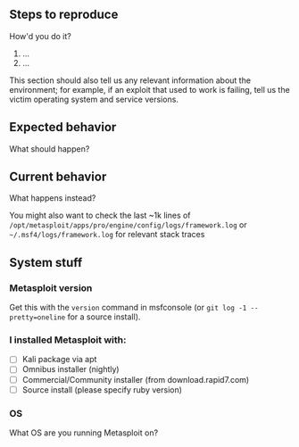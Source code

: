 ## Steps to reproduce

How'd you do it?

1. ...
2. ...

This section should also tell us any relevant information about the
environment; for example, if an exploit that used to work is failing,
tell us the victim operating system and service versions.

## Expected behavior

What should happen?

## Current behavior

What happens instead?

You might also want to check the last ~1k lines of
`/opt/metasploit/apps/pro/engine/config/logs/framework.log` or
`~/.msf4/logs/framework.log` for relevant stack traces


## System stuff

### Metasploit version

Get this with the `version` command in msfconsole (or `git log -1 --pretty=oneline` for a source install).

### I installed Metasploit with:
- [ ] Kali package via apt
- [ ] Omnibus installer (nightly)
- [ ] Commercial/Community installer (from download.rapid7.com)
- [ ] Source install (please specify ruby version)

### OS

What OS are you running Metasploit on?



